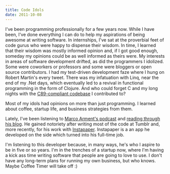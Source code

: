 ```yaml
---
title: Code Idols
date: 2011-10-08
---
```



I've been programming professionally for a few years now. While I have been, I've done everything I can do to help my aspirations of being awesome at writing software. In internships, I've sat at the proverbial feet of code gurus who were happy to dispense their wisdom. In time, I learned that their wisdom was mostly informed opinion and, if I got good enough, someday my opinions could be as well informed as theirs were. My interests in areas of software development drifted, as did the programmers I idolized. Some were coworkers or professors and some were bloggers or open source contributors. I had my test-driven development faze where I hung on Robert Martin's every tweet. There was my infatuation with Linq, near the end of my .Net days, which eventually led to a revival in functional programming in the form of Clojure. And who could forget C and my long nights with the [C89-compliant codebase](http://code.google.com/p/odin-ii/) I contributed to?

Most of my idols had opinions on more than just programming. I learned about coffee, startup life, and business strategies from them.

Lately, I've been listening to [Marco Arment's podcast](http://5by5.tv/buildanalyze/) and [reading through his blog](http://www.marco.org/). He gained notoriety after writing most of the code at Tumblr and, more recently, for his work with [Instapaper](http://www.instapaper.com/). Instapaper is a an app he developed on the side which turned into his full-time job.

I'm listening to this developer because, in many ways, he's who I aspire to be in five or so years. I'm in the trenches of a startup now, where I'm having a kick ass time writing software that people are going to love to use. I don't have any long-term plans for running my own business, but who knows. Maybe Coffee Timer will take off :)


  